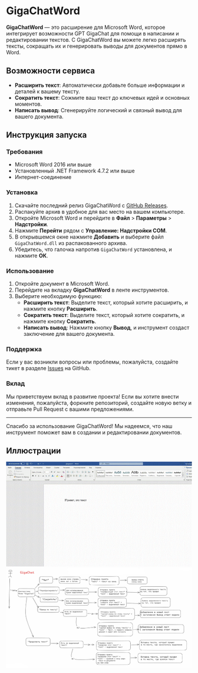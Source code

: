 # GigaChatWord

**GigaChatWord** — это расширение для Microsoft Word, которое интегрирует возможности GPT GigaChat для помощи в написании и редактировании текстов. С GigaChatWord вы можете легко расширять тексты, сокращать их и генерировать выводы для документов прямо в Word.

## Возможности сервиса

- **Расширить текст**: Автоматически добавьте больше информации и деталей к вашему тексту.
- **Сократить текст**: Сожмите ваш текст до ключевых идей и основных моментов.
- **Написать вывод**: Сгенерируйте логический и связный вывод для вашего документа.

## Инструкция запуска

### Требования

- Microsoft Word 2016 или выше
- Установленный .NET Framework 4.7.2 или выше
- Интернет-соединение

### Установка

1. Скачайте последний релиз GigaChatWord с [GitHub Releases](https://github.com/ваш_профиль/GigaChatWord/releases).
2. Распакуйте архив в удобное для вас место на вашем компьютере.
3. Откройте Microsoft Word и перейдите в **Файл** > **Параметры** > **Надстройки**.
4. Нажмите **Перейти** рядом с **Управление: Надстройки COM**.
5. В открывшемся окне нажмите **Добавить** и выберите файл `GigaChatWord.dll` из распакованного архива.
6. Убедитесь, что галочка напротив `GigaChatWord` установлена, и нажмите **ОК**.

### Использование

1. Откройте документ в Microsoft Word.
2. Перейдите на вкладку **GigaChatWord** в ленте инструментов.
3. Выберите необходимую функцию:
   - **Расширить текст**: Выделите текст, который хотите расширить, и нажмите кнопку **Расширить**.
   - **Сократить текст**: Выделите текст, который хотите сократить, и нажмите кнопку **Сократить**.
   - **Написать вывод**: Нажмите кнопку **Вывод**, и инструмент создаст заключение для вашего документа.

### Поддержка

Если у вас возникли вопросы или проблемы, пожалуйста, создайте тикет в разделе [Issues](https://github.com/ваш_профиль/GigaChatWord/issues) на GitHub.

### Вклад

Мы приветствуем вклад в развитие проекта! Если вы хотите внести изменения, пожалуйста, форкните репозиторий, создайте новую ветку и отправьте Pull Request с вашими предложениями.

---

Спасибо за использование GigaChatWord! Мы надеемся, что наш инструмент поможет вам в создании и редактировании документов.


## Иллюстрации
![gif](https://github.com/DinDron/test/blob/main/Рисунок1.gif "Teaching-RSL")
![plan](https://github.com/DinDron/test/blob/main/Рисунок2.png "Teaching-RSL")

